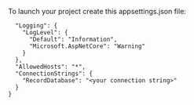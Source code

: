 To launch your project create this appsettings.json file:
```{
  "Logging": {
    "LogLevel": {
      "Default": "Information",
      "Microsoft.AspNetCore": "Warning"
    }
  },
  "AllowedHosts": "*",
  "ConnectionStrings": {
    "RecordDatabase": "<your connection string>"
  }
}
```
